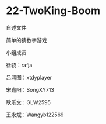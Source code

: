 # 22-TwoKing-Boom
自述文件

简单的猜数字游戏

小组成员

徐骁：rafja

吕鸿图：xtdyplayer

宋鑫阳：SongXY713

耿乐文：GLW2595

王永斌：Wangyb122569


